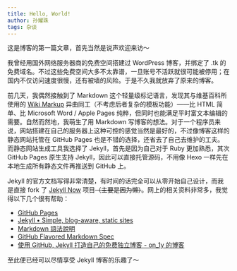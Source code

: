 ```yaml
---
title: Hello, World!
author: 孙耀珠
tags: 杂谈
---
```


这是博客的第一篇文章，首先当然是说声欢迎来访～

我曾经用国外网络服务器商的免费空间搭建过 WordPress 博客，并绑定了 .tk 的免费域名。不过这些免费空间大多不太靠谱，一旦账号不活跃就很可能被停用；在国内不仅访问速度很慢，还有被墙的风险。于是不久我就放弃了原来的博客。

前几天，我偶然接触到了 Markdown 这个轻量级标记语言，发现其与维基百科所使用的 [Wiki Markup](https://en.wikipedia.org/wiki/Help:Wiki_markup) 异曲同工（不考虑后者复杂的模板功能）——比 HTML 简单、比 Microsoft Word / Apple Pages 纯粹，但同时也能满足平时富文本编辑的需要。自然而然地，我萌生了用 Markdown 写博客的想法。对于一个程序员来说，网站搭建在自己的服务器上这种可控的感觉当然是最好的，不过像博客这样的静态网站托管在 GitHub Pages 也是不错的选择，还省去了自己去维护的工夫。而静态网站生成工具我选择了 Jekyll，首先是因为自己对于 Ruby 更加熟悉，其次 GitHub Pages 原生支持 Jekyll，因此可以直接托管源码，不用像 Hexo 一样先在本地生成所有静态文件再推送到 GitHub 上。

<!--more-->

Jekyll 的官方文档写得非常清楚，有时间的话完全可以从零开始自己设计，而我是直接 fork 了 [Jekyll Now](https://github.com/barryclark/jekyll-now) 项目~~（主要是因为懒）~~。网上的相关资料非常多，我觉得以下几个很有帮助：

- [GitHub Pages](https://pages.github.com)
- [Jekyll • Simple, blog-aware, static sites](https://jekyllrb.com)
- [Markdown 語法說明](http://markdown.tw)
- [GitHub Flavored Markdown Spec](https://github.github.com/gfm/)
- [使用 GitHub, Jekyll 打造自己的免费独立博客 - on_1y 的博客](http://blog.csdn.net/on_1y/article/details/19259435)

至此便已经可以尽情享受 Jekyll 博客的乐趣了～
